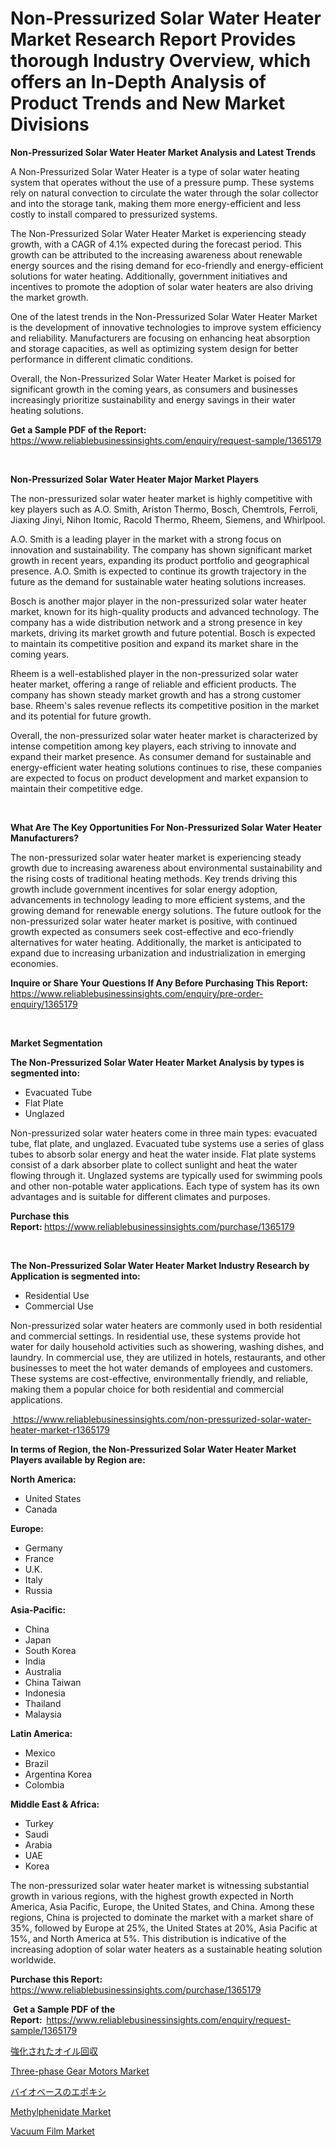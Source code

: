 <p><h1>Non-Pressurized Solar Water Heater Market Research Report Provides thorough Industry Overview, which offers an In-Depth Analysis of Product Trends and New Market Divisions</h1></p><p><strong>Non-Pressurized Solar Water Heater Market Analysis and Latest Trends</strong></p>
<p><p>A Non-Pressurized Solar Water Heater is a type of solar water heating system that operates without the use of a pressure pump. These systems rely on natural convection to circulate the water through the solar collector and into the storage tank, making them more energy-efficient and less costly to install compared to pressurized systems.</p><p>The Non-Pressurized Solar Water Heater Market is experiencing steady growth, with a CAGR of 4.1% expected during the forecast period. This growth can be attributed to the increasing awareness about renewable energy sources and the rising demand for eco-friendly and energy-efficient solutions for water heating. Additionally, government initiatives and incentives to promote the adoption of solar water heaters are also driving the market growth.</p><p>One of the latest trends in the Non-Pressurized Solar Water Heater Market is the development of innovative technologies to improve system efficiency and reliability. Manufacturers are focusing on enhancing heat absorption and storage capacities, as well as optimizing system design for better performance in different climatic conditions.</p><p>Overall, the Non-Pressurized Solar Water Heater Market is poised for significant growth in the coming years, as consumers and businesses increasingly prioritize sustainability and energy savings in their water heating solutions.</p></p>
<p><strong>Get a Sample PDF of the Report:&nbsp;</strong> <a href="https://www.reliablebusinessinsights.com/enquiry/request-sample/1365179">https://www.reliablebusinessinsights.com/enquiry/request-sample/1365179</a></p>
<p>&nbsp;</p>
<p><strong>Non-Pressurized Solar Water Heater Major Market Players</strong></p>
<p><p>The non-pressurized solar water heater market is highly competitive with key players such as A.O. Smith, Ariston Thermo, Bosch, Chemtrols, Ferroli, Jiaxing Jinyi, Nihon Itomic, Racold Thermo, Rheem, Siemens, and Whirlpool. </p><p>A.O. Smith is a leading player in the market with a strong focus on innovation and sustainability. The company has shown significant market growth in recent years, expanding its product portfolio and geographical presence. A.O. Smith is expected to continue its growth trajectory in the future as the demand for sustainable water heating solutions increases.</p><p>Bosch is another major player in the non-pressurized solar water heater market, known for its high-quality products and advanced technology. The company has a wide distribution network and a strong presence in key markets, driving its market growth and future potential. Bosch is expected to maintain its competitive position and expand its market share in the coming years.</p><p>Rheem is a well-established player in the non-pressurized solar water heater market, offering a range of reliable and efficient products. The company has shown steady market growth and has a strong customer base. Rheem's sales revenue reflects its competitive position in the market and its potential for future growth.</p><p>Overall, the non-pressurized solar water heater market is characterized by intense competition among key players, each striving to innovate and expand their market presence. As consumer demand for sustainable and energy-efficient water heating solutions continues to rise, these companies are expected to focus on product development and market expansion to maintain their competitive edge.</p></p>
<p>&nbsp;</p>
<p><strong>What Are The Key Opportunities For Non-Pressurized Solar Water Heater Manufacturers?</strong></p>
<p><p>The non-pressurized solar water heater market is experiencing steady growth due to increasing awareness about environmental sustainability and the rising costs of traditional heating methods. Key trends driving this growth include government incentives for solar energy adoption, advancements in technology leading to more efficient systems, and the growing demand for renewable energy solutions. The future outlook for the non-pressurized solar water heater market is positive, with continued growth expected as consumers seek cost-effective and eco-friendly alternatives for water heating. Additionally, the market is anticipated to expand due to increasing urbanization and industrialization in emerging economies.</p></p>
<p><strong>Inquire or Share Your Questions If Any Before Purchasing This Report:</strong> <a href="https://www.reliablebusinessinsights.com/enquiry/pre-order-enquiry/1365179">https://www.reliablebusinessinsights.com/enquiry/pre-order-enquiry/1365179</a></p>
<p>&nbsp;</p>
<p><strong>Market Segmentation</strong></p>
<p><strong>The Non-Pressurized Solar Water Heater Market Analysis by types is segmented into:</strong></p>
<p><ul><li>Evacuated Tube</li><li>Flat Plate</li><li>Unglazed</li></ul></p>
<p><p>Non-pressurized solar water heaters come in three main types: evacuated tube, flat plate, and unglazed. Evacuated tube systems use a series of glass tubes to absorb solar energy and heat the water inside. Flat plate systems consist of a dark absorber plate to collect sunlight and heat the water flowing through it. Unglazed systems are typically used for swimming pools and other non-potable water applications. Each type of system has its own advantages and is suitable for different climates and purposes.</p></p>
<p><strong>Purchase this Report:&nbsp;</strong><a href="https://www.reliablebusinessinsights.com/purchase/1365179">https://www.reliablebusinessinsights.com/purchase/1365179</a></p>
<p>&nbsp;</p>
<p><strong>The Non-Pressurized Solar Water Heater Market Industry Research by Application is segmented into:</strong></p>
<p><ul><li>Residential Use</li><li>Commercial Use</li></ul></p>
<p><p>Non-pressurized solar water heaters are commonly used in both residential and commercial settings. In residential use, these systems provide hot water for daily household activities such as showering, washing dishes, and laundry. In commercial use, they are utilized in hotels, restaurants, and other businesses to meet the hot water demands of employees and customers. These systems are cost-effective, environmentally friendly, and reliable, making them a popular choice for both residential and commercial applications.</p></p>
<p><a href="https://www.reliablebusinessinsights.com/non-pressurized-solar-water-heater-market-r1365179">&nbsp;https://www.reliablebusinessinsights.com/non-pressurized-solar-water-heater-market-r1365179</a></p>
<p><strong>In terms of Region, the Non-Pressurized Solar Water Heater Market Players available by Region are:</strong></p>
<p>
    <p> <strong> North America: </strong>
        <ul>
            <li>United States</li>
            <li>Canada</li>
        </ul>
        </p> 
    <p> <strong> Europe: </strong>
        <ul>
            <li>Germany</li>
            <li>France</li>
            <li>U.K.</li>
            <li>Italy</li>
            <li>Russia</li>
        </ul>
        </p> 
    <p> <strong> Asia-Pacific: </strong>
        <ul>
            <li>China</li>
            <li>Japan</li>
            <li>South Korea</li>
            <li>India</li>
            <li>Australia</li>
            <li>China Taiwan</li>
            <li>Indonesia</li>
            <li>Thailand</li>
            <li>Malaysia</li>
        </ul>
        </p> 
    <p> <strong> Latin America: </strong>
        <ul>
            <li>Mexico</li>
            <li>Brazil</li>
            <li>Argentina Korea</li>
            <li>Colombia</li>
        </ul>
        </p> 
    <p> <strong> Middle East & Africa: </strong>
        <ul>
            <li>Turkey</li>
            <li>Saudi</li>
            <li>Arabia</li>
            <li>UAE</li>
            <li>Korea</li>
        </ul>
    </p>
    </p>
<p><p>The non-pressurized solar water heater market is witnessing substantial growth in various regions, with the highest growth expected in North America, Asia Pacific, Europe, the United States, and China. Among these regions, China is projected to dominate the market with a market share of 35%, followed by Europe at 25%, the United States at 20%, Asia Pacific at 15%, and North America at 5%. This distribution is indicative of the increasing adoption of solar water heaters as a sustainable heating solution worldwide.</p></p>
<p><strong>Purchase this Report: </strong><a href="https://www.reliablebusinessinsights.com/purchase/1365179">https://www.reliablebusinessinsights.com/purchase/1365179</a></p>
<p>&nbsp;<strong>Get a Sample PDF of the Report:&nbsp;&nbsp;</strong><a href="https://www.reliablebusinessinsights.com/enquiry/request-sample/1365179">https://www.reliablebusinessinsights.com/enquiry/request-sample/1365179</a></p>
<p><strong></strong></p>
<p><p><a href="https://medium.com/@frankfurter35566/%E7%9F%B3%E6%B2%B9%E3%83%AA%E3%82%AB%E3%83%90%E3%83%AA%E3%83%BC%E5%B8%82%E5%A0%B4-%E5%B8%82%E5%A0%B4cagr-%E5%B8%82%E5%A0%B4%E5%8B%95%E5%90%91-%E6%88%90%E9%95%B7%E6%88%A6%E7%95%A5%E3%81%AB%E9%96%A2%E3%81%99%E3%82%8B%E6%B4%9E%E5%AF%9F-60bc7880c6eb">強化されたオイル回収</a></p><p><a href="https://issuu.com/reportprime-2/docs/three-phase-gear-motors-market-size-2030.pptx">Three-phase Gear Motors Market</a></p><p><a href="https://medium.com/@elishelacruz56456/%E3%83%90%E3%82%A4%E3%82%AA%E3%83%99%E3%83%BC%E3%82%B9%E3%81%AE%E3%82%A8%E3%83%9D%E3%82%AD%E3%82%B7%E5%B8%82%E5%A0%B4%E3%81%AF-2031%E5%B9%B4%E3%81%BE%E3%81%A7%E3%81%AE%E5%B8%82%E5%A0%B4%E3%82%B7%E3%82%A7%E3%82%A2-%E3%82%B5%E3%82%A4%E3%82%BA-%E4%BA%88%E6%B8%AC%E3%82%92%E9%87%8D%E7%82%B9%E3%81%AB%E7%BD%AE%E3%81%84%E3%81%A6%E3%81%84%E3%81%BE%E3%81%99-687443039be0">バイオベースのエポキシ</a></p><p><a href="https://github.com/nandosuryapratama/Market-Research-Report-List-1/blob/main/methylphenidate-market.md">Methylphenidate Market</a></p><p><a href="https://www.linkedin.com/pulse/insights-vacuum-film-industry-market-financial-status-28qte">Vacuum Film Market</a></p></p>